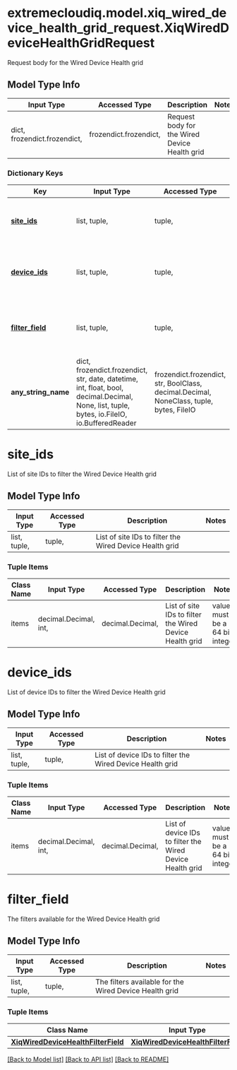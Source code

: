 # extremecloudiq.model.xiq_wired_device_health_grid_request.XiqWiredDeviceHealthGridRequest

Request body for the Wired Device Health grid

## Model Type Info
Input Type | Accessed Type | Description | Notes
------------ | ------------- | ------------- | -------------
dict, frozendict.frozendict,  | frozendict.frozendict,  | Request body for the Wired Device Health grid | 

### Dictionary Keys
Key | Input Type | Accessed Type | Description | Notes
------------ | ------------- | ------------- | ------------- | -------------
**[site_ids](#site_ids)** | list, tuple,  | tuple,  | List of site IDs to filter the Wired Device Health grid | [optional] 
**[device_ids](#device_ids)** | list, tuple,  | tuple,  | List of device IDs to filter the Wired Device Health grid | [optional] 
**[filter_field](#filter_field)** | list, tuple,  | tuple,  | The filters available for the Wired Device Health grid | [optional] 
**any_string_name** | dict, frozendict.frozendict, str, date, datetime, int, float, bool, decimal.Decimal, None, list, tuple, bytes, io.FileIO, io.BufferedReader | frozendict.frozendict, str, BoolClass, decimal.Decimal, NoneClass, tuple, bytes, FileIO | any string name can be used but the value must be the correct type | [optional]

# site_ids

List of site IDs to filter the Wired Device Health grid

## Model Type Info
Input Type | Accessed Type | Description | Notes
------------ | ------------- | ------------- | -------------
list, tuple,  | tuple,  | List of site IDs to filter the Wired Device Health grid | 

### Tuple Items
Class Name | Input Type | Accessed Type | Description | Notes
------------- | ------------- | ------------- | ------------- | -------------
items | decimal.Decimal, int,  | decimal.Decimal,  | List of site IDs to filter the Wired Device Health grid | value must be a 64 bit integer

# device_ids

List of device IDs to filter the Wired Device Health grid

## Model Type Info
Input Type | Accessed Type | Description | Notes
------------ | ------------- | ------------- | -------------
list, tuple,  | tuple,  | List of device IDs to filter the Wired Device Health grid | 

### Tuple Items
Class Name | Input Type | Accessed Type | Description | Notes
------------- | ------------- | ------------- | ------------- | -------------
items | decimal.Decimal, int,  | decimal.Decimal,  | List of device IDs to filter the Wired Device Health grid | value must be a 64 bit integer

# filter_field

The filters available for the Wired Device Health grid

## Model Type Info
Input Type | Accessed Type | Description | Notes
------------ | ------------- | ------------- | -------------
list, tuple,  | tuple,  | The filters available for the Wired Device Health grid | 

### Tuple Items
Class Name | Input Type | Accessed Type | Description | Notes
------------- | ------------- | ------------- | ------------- | -------------
[**XiqWiredDeviceHealthFilterField**](XiqWiredDeviceHealthFilterField.md) | [**XiqWiredDeviceHealthFilterField**](XiqWiredDeviceHealthFilterField.md) | [**XiqWiredDeviceHealthFilterField**](XiqWiredDeviceHealthFilterField.md) |  | 

[[Back to Model list]](../../README.md#documentation-for-models) [[Back to API list]](../../README.md#documentation-for-api-endpoints) [[Back to README]](../../README.md)

